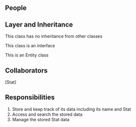 ## People



## Layer and Inheritance
This class has no inheritance from other classes

This class is an interface

This is an Entity class

## Collaborators
[Stat]

## Responsibilities

1. Store and keep track of its data including its name and Stat
2. Access and search the stored data
3. Manage the stored Stat data


